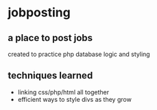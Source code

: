 # jobposting
## a place to post jobs
created to practice php database logic and styling

## techniques learned
* linking css/php/html all together
* efficient ways to style divs as they grow
